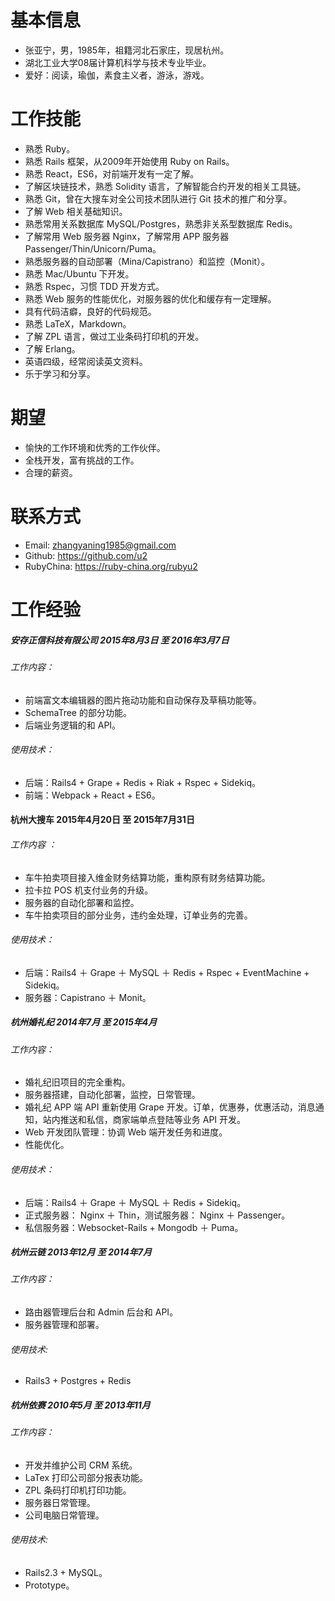 
# 基本信息
* 张亚宁，男，1985年，祖籍河北石家庄，现居杭州。
* 湖北工业大学08届计算机科学与技术专业毕业。
* 爱好：阅读，瑜伽，素食主义者，游泳，游戏。

# 工作技能
* 熟悉 Ruby。
* 熟悉 Rails 框架，从2009年开始使用 Ruby on Rails。
* 熟悉 React，ES6，对前端开发有一定了解。
* 了解区块链技术，熟悉 Solidity 语言，了解智能合约开发的相关工具链。
* 熟悉 Git，曾在大搜车对全公司技术团队进行 Git 技术的推广和分享。
* 了解 Web 相关基础知识。
* 熟悉常用关系数据库 MySQL/Postgres，熟悉非关系型数据库 Redis。
* 了解常用 Web 服务器 Nginx，了解常用 APP 服务器 Passenger/Thin/Unicorn/Puma。
* 熟悉服务器的自动部署（Mina/Capistrano）和监控（Monit）。
* 熟悉 Mac/Ubuntu 下开发。
* 熟悉 Rspec，习惯 TDD 开发方式。
* 熟悉 Web 服务的性能优化，对服务器的优化和缓存有一定理解。
* 具有代码洁癖，良好的代码规范。
* 熟悉 LaTeX，Markdown。
* 了解 ZPL 语言，做过工业条码打印机的开发。
* 了解 Erlang。
* 英语四级，经常阅读英文资料。
* 乐于学习和分享。

# 期望
* 愉快的工作环境和优秀的工作伙伴。
* 全栈开发，富有挑战的工作。
* 合理的薪资。

# 联系方式
* Email: zhangyaning1985@gmail.com
* Github: https://github.com/u2
* RubyChina: https://ruby-china.org/rubyu2

# 工作经验
##### 安存正信科技有限公司 2015年8月3日 至 2016年3月7日
###### 工作内容：
* 前端富文本编辑器的图片拖动功能和自动保存及草稿功能等。
* SchemaTree 的部分功能。
* 后端业务逻辑的和 API。

###### 使用技术：
* 后端：Rails4 + Grape + Redis + Riak + Rspec + Sidekiq。
* 前端：Webpack + React + ES6。

#### 杭州大搜车 2015年4月20日 至 2015年7月31日
###### 工作内容 ：
* 车牛拍卖项目接入维金财务结算功能，重构原有财务结算功能。
* 拉卡拉 POS 机支付业务的升级。
* 服务器的自动化部署和监控。
* 车牛拍卖项目的部分业务，违约金处理，订单业务的完善。

###### 使用技术：
* 后端：Rails4 ＋ Grape ＋ MySQL ＋ Redis + Rspec + EventMachine + Sidekiq。
* 服务器：Capistrano ＋ Monit。

##### 杭州婚礼纪 2014年7月 至 2015年4月
###### 工作内容：
* 婚礼纪旧项目的完全重构。
* 服务器搭建，自动化部署，监控，日常管理。
* 婚礼纪 APP 端 API 重新使用 Grape 开发。订单，优惠券，优惠活动，消息通知，站内推送和私信，商家端单点登陆等业务 API 开发。
* Web 开发团队管理：协调 Web 端开发任务和进度。
* 性能优化。

###### 使用技术：
* 后端：Rails4 ＋ Grape ＋ MySQL ＋ Redis + Sidekiq。
* 正式服务器： Nginx ＋ Thin，测试服务器： Nginx ＋ Passenger。
* 私信服务器：Websocket-Rails + Mongodb ＋ Puma。


##### 杭州云链 2013年12月 至 2014年7月
###### 工作内容：
* 路由器管理后台和 Admin 后台和 API。
* 服务器管理和部署。

###### 使用技术:
* Rails3 + Postgres + Redis

##### 杭州依赛 2010年5月 至 2013年11月
###### 工作内容：
* 开发并维护公司 CRM 系统。
* LaTex 打印公司部分报表功能。
* ZPL 条码打印机打印功能。
* 服务器日常管理。
* 公司电脑日常管理。

###### 使用技术:
* Rails2.3 + MySQL。
* Prototype。
